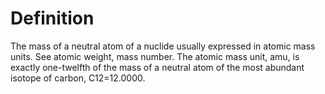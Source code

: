 # Definition

The mass of a neutral atom of a nuclide usually expressed in atomic mass
units. See atomic weight, mass number. The atomic mass unit, amu, is
exactly one-twelfth of the mass of a neutral atom of the most abundant
isotope of carbon, C12=12.0000.

